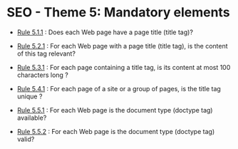 # SEO - Theme 5: Mandatory elements 

* [Rule 5.1.1](Rule-5-1-1.md) : Does each Web page have a page title (title tag)?
* [Rule 5.2.1](Rule-5-2-1.md) : For each Web page with a page title (title tag), is the content of this tag relevant?
* [Rule 5.3.1](Rule-5-3-1.md) : For each page containing a title tag, is its content at most 100 characters long ?
* [Rule 5.4.1](Rule-5-4-1.md) : For each page of a site or a group of pages, is the title tag unique ?

* [Rule 5.5.1](Rule-5-5-1.md) : For each Web page is the document type (doctype tag) available?
* [Rule 5.5.2](Rule-5-5-2.md) : For each Web page is the document type (doctype tag) valid? 